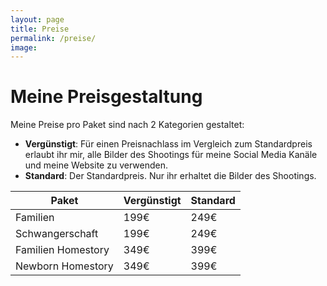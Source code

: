 ```yaml
---
layout: page
title: Preise
permalink: /preise/
image:
---
```


# Meine Preisgestaltung

Meine Preise pro Paket sind nach 2 Kategorien gestaltet:

- **Vergünstigt**: Für einen Preisnachlass im Vergleich zum Standardpreis erlaubt ihr mir, alle Bilder des Shootings für meine Social Media Kanäle und meine Website zu verwenden.
- **Standard**: Der Standardpreis. Nur ihr erhaltet die Bilder des Shootings.



| Paket | Vergünstigt | Standard |
| --- | --- | --- |
| Familien | 199€ | 249€ |
| Schwangerschaft | 199€ | 249€ |
| Familien Homestory | 349€ | 399€ |
| Newborn Homestory | 349€ | 399€ |